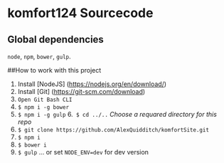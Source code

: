 # komfort124 Sourcecode

## Global dependencies
`node`, `npm`, `bower`, `gulp`.

##How to work with this project

1. Install [NodeJS] (https://nodejs.org/en/download/)
2. Install [Git] (https://git-scm.com/download)
3. `Open Git Bash CLI`
4. `$ npm i -g bower`
5. `$ npm i -g gulp`
6.` $ cd ../..` _Choose a requared directory for this repo_
7. `$ git clone https://github.com/AlexQuidditch/komfortSite.git`
8. `$ npm i`
9. `$ bower i`
10. `$ gulp`
... or set `NODE_ENV=dev` for dev version